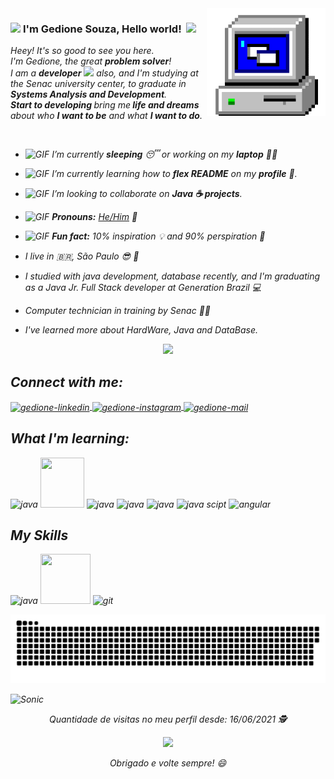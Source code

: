 <!-- 
    &nbsp; [![HitCount](http://hits.dwyl.com/TheDudeThatCode/TheDudeThatCode.svg)](http://hits.dwyl.com/TheDudeThatCode/TheDudeThatCode) 
-->

<img align="right" alt="PC GIF" src="https://github.com/TheDudeThatCode/TheDudeThatCode/blob/master/Assets/PC.gif" width="190" />

### <img src="https://github.com/TheDudeThatCode/TheDudeThatCode/blob/master/Assets/Hi.gif" width="29px"> **I'm Gedione Souza, Hello world!** &nbsp;<img src="https://github.com/TheDudeThatCode/TheDudeThatCode/blob/master/Assets/Earth.gif" width="24px">

<p>
  <em>
    
   
  Heey! It's so good to see you here. <br>I'm Gedione, the great <strong>problem solver</strong>! <br> I am a <strong>developer</strong> <img src="https://github.com/TheDudeThatCode/TheDudeThatCode/blob/master/Assets/Developer.gif" width="30px"> also, and I'm studying at the Senac university center, to graduate in
<strong>Systems Analysis and Development</strong>.<br />
<strong>Start to developing </strong>bring me<strong> life and dreams </strong>about who <strong>I want to be</strong> and what <strong>I want to do</strong>.
</p>
  
 
    
  

<br>

- <img alt="GIF" src="https://github.com/TheDudeThatCode/TheDudeThatCode/blob/master/Assets/wave.gif" width="20vw" /> I’m *currently* **sleeping** 😴 or *working* on my **laptop** 👨‍💻
- <img alt="GIF" src="https://github.com/TheDudeThatCode/TheDudeThatCode/blob/master/Assets/gandalf_parrot.gif" width="20vw" /> I’m *currently learning* how to **flex README** on my **profile** 💪.
- <img alt="GIF" src="https://github.com/TheDudeThatCode/TheDudeThatCode/blob/master/Assets/headbang.gif" width="20vw" /> I’m *looking to collaborate* on **Java ☕ projects**.
- <img alt="GIF" src="https://github.com/TheDudeThatCode/TheDudeThatCode/blob/master/Assets/powerup.gif" width="20vw" /> **Pronouns:** [*He/Him*](https://pronoun.is/he) 🧔
- <img alt="GIF" src="https://github.com/TheDudeThatCode/TheDudeThatCode/blob/master/Assets/coin.gif" width="20vw" /> **Fun fact:** *10% inspiration* 💡 and *90% perspiration* 💪

  

- I live in 🇧🇷, São Paulo  😎 🌇
- I studied with java development, database recently, and I'm graduating as a Java Jr. Full Stack developer at Generation Brazil 💻
- Computer technician in training by Senac 🧑‍💻
- I've learned more about HardWare, Java and DataBase. 




<p align="center">
<img src="https://user-images.githubusercontent.com/86319074/128567345-7dc578ea-c370-42ce-8c87-06468bbec250.png" width="300px">
</p>



## Connect with me:
<a href="https://www.linkedin.com/in/gedionesouza/" target="_blank">
<img align="center" alt="gedione-linkedin" height="60" width="70" src="https://user-images.githubusercontent.com/86319074/128098750-165991ba-98d0-4d8c-96ad-322b1dbc4caa.png"   
style="max-width:100%;">
</a>

<a href="https://www.instagram.com/ge.souza_20/" target="_blank">
<img align="center" alt="gedione-instagram" height="60" width="70" src="https://user-images.githubusercontent.com/86319074/128098989-21f10ff9-6909-48b7-983b-d1b9a655fa4b.png"
style="max-width:100%;">
</a>

<a href="https://mail.google.com/mail/u/0/?tab=km#inbox?compose=GFrJzjZtzRzqzXfqGQgVFCHKnKmdMnlnVzCpfxsxPPcwKclZkxVFxsVxktqqBZLWlqCL" target="_blank">
<img align="center" alt="gedione-mail" height="60" width="70" src="https://user-images.githubusercontent.com/86319074/128099093-f32d2fa3-7366-40dc-a66d-80a0e4c9c723.png"
style="max-width:100%;">
</a>




## What I'm learning:
<img src="https://cdn.jsdelivr.net/gh/devicons/devicon/icons/mysql/mysql-original-wordmark.svg" alt="java" width="70" height="80" style="max-
  width:100%;"></img>
  <img src="https://cdn.jsdelivr.net/gh/devicons/devicon/icons/spring/spring-original-wordmark.svg" width="70" height="80" style="max-
  width:100%;"></img>
  <img src="https://cdn.jsdelivr.net/gh/devicons/devicon/icons/docker/docker-plain-wordmark.svg" alt="java" width="70" height="80" style="max-
  width:100%;"></img>
  <img src="https://cdn.jsdelivr.net/gh/devicons/devicon/icons/html5/html5-original-wordmark.svg" alt="java" width="70" height="80" style="max-
  width:100%;"></img>
<img src="https://cdn.jsdelivr.net/gh/devicons/devicon/icons/css3/css3-original-wordmark.svg" alt="java" width="70" height="80" style="max-
  width:100%;"></img>
  <img src="https://user-images.githubusercontent.com/86319074/128099229-da5326df-e0ae-4b20-b146-5767504a4d56.png" alt="java scipt" width="70" height="80" style="max-
  width:100%;"></img>
 <img src="https://cdn.jsdelivr.net/gh/devicons/devicon/icons/angularjs/angularjs-original.svg" alt="angular" width="70" height="80" style="max-
  width:100%;"></img>
 
  
 
 ## My Skills
 <img src="https://user-images.githubusercontent.com/86319074/128099722-fe1e2e24-ae65-4a92-94c0-c9a53bd2cce1.png" alt="java" width="70" height="70" style="max-
  width:100%;"></img>
  <img src="https://user-images.githubusercontent.com/86319074/128100025-1f4fb00e-f140-4d9e-b4f7-2e964f1dea22.png" width="80" height="80" style="max-
  width:100%;"></img>
   <img src="https://cdn.jsdelivr.net/gh/devicons/devicon/icons/git/git-original.svg" alt="git" width="70" height="80" style="max-
  width:100%;"></img>
  
  ![Snake animation](https://github.com/GedioneSouza/GedioneSouza/blob/output/github-contribution-grid-snake.svg)
  
 <img src="https://user-images.githubusercontent.com/86319074/128095133-387287f4-0daa-4165-9732-60b54edf264f.gif" alt="Sonic" width="980" height="300" style="max-
  width:100%;"></img>

<p align="center">
 Quantidade de visitas no meu perfil desde: 16/06/2021 🕵️ <br></p>
<p align="center"> 
   <img alingn="center" src="https://profile-counter.glitch.me/GedioneSouza/count.svg" /></p>
<p align="center">
Obrigado e volte sempre! 😄
</p>
  
  
  
  
 
